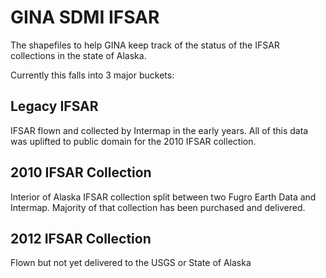 GINA SDMI IFSAR
===============

The shapefiles to help GINA keep track of the status
of the IFSAR collections in the state of Alaska.

Currently this falls into 3 major buckets:

Legacy IFSAR
------------

IFSAR flown and collected by Intermap in the early years.  All of
this data was uplifted to public domain for the 2010 IFSAR collection.

2010 IFSAR Collection
---------------------

Interior of Alaska IFSAR collection split between two Fugro Earth Data 
and Intermap.  Majority of that collection has been purchased and delivered.

2012 IFSAR Collection
---------------------

Flown but not yet delivered to the USGS or State of Alaska
